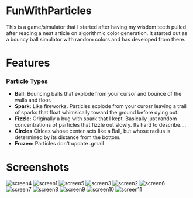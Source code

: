 FunWithParticles
================

This is a game/simulator that I started after having my wisdom teeth pulled after reading a neat article on algorithmic color generation. It started out as a bouncy ball simulator with random colors and has developed from there.

Features
========
### Particle Types
*  **Ball:** Bouncing balls that explode from your cursor and bounce of the walls and floor.
*  **Spark:** Like fireworks. Particles explode from your curosr leaving a trail of sparks that float whimsically toward the ground before dying out.
*  **Fizzle:** Originally a bug with spark that I kept. Basically just random concentrations of particles that fizzle out slowly. Its hard to describe....
*  **Circles** Cirlces whose center acts like a Ball, but whose radius is determined by its distance from the bottom.
*  **Frozen:** Particles don't update .gmail

Screenshots
===========

![screen4](https://raw.github.com/TheBananaWhale/FunWithParticles/master/img/Screenshot%20%284%29.png)
![screen1](https://raw.github.com/TheBananaWhale/FunWithParticles/master/img/Screenshot%20%281%29.png)
![screen5](https://raw.github.com/TheBananaWhale/FunWithParticles/master/img/Screenshot%20%285%29.png)
![screen3](https://raw.github.com/TheBananaWhale/FunWithParticles/master/img/Screenshot%20%283%29.png)
![screen2](https://raw.github.com/TheBananaWhale/FunWithParticles/master/img/Screenshot%20%282%29.png)
![screen6](https://raw.github.com/TheBananaWhale/FunWithParticles/master/img/Screenshot%20%286%29.png)
![screen7](https://raw.github.com/TheBananaWhale/FunWithParticles/master/img/Screenshot%20%287%29.png)
![screen8](https://raw.github.com/TheBananaWhale/FunWithParticles/master/img/Screenshot%20%288%29.png)
![screen9](https://raw.github.com/TheBananaWhale/FunWithParticles/master/img/Screenshot%20%289%29.png)
![screen10](https://raw.github.com/TheBananaWhale/FunWithParticles/master/img/Screenshot%20%2810%29.png)
![screen11](https://raw.github.com/TheBananaWhale/FunWithParticles/master/img/Screenshot%20%2811%29.png)
